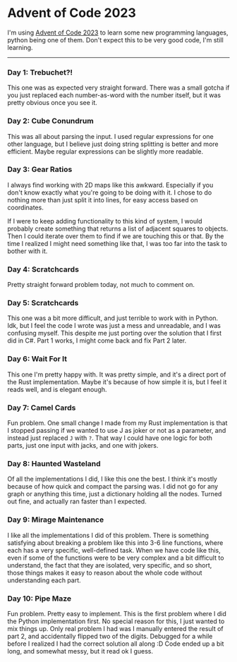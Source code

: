 # Advent of Code 2023

I'm using [Advent of Code 2023](https://adventofcode.com/2023) to learn some new
programming languages, python being one of them. Don't expect this to be very good code,
I'm still learning.

---

### Day 1: Trebuchet?!
This one was as expected very straight forward.
There was a small gotcha if you just replaced each number-as-word with the number itself,
but it was pretty obvious once you see it.

### Day 2: Cube Conundrum
This was all about parsing the input. I used regular expressions for one other language,
but I believe just doing string splitting is better and more efficient.
Maybe regular expressions can be slightly more readable. 

### Day 3: Gear Ratios
I always find working with 2D maps like this awkward.
Especially if you don't know exactly what you're going to be doing with it.
I chose to do nothing more than just split it into lines, for easy access based on coordinates.

If I were to keep adding functionality to this kind of system, I would probably create something
that returns a list of adjacent squares to objects. Then I could iterate over them to find
if we are touching this or that. By the time I realized I might need something like that, I was too
far into the task to bother with it.

### Day 4: Scratchcards
Pretty straight forward problem today, not much to comment on.

### Day 5: Scratchcards
This one was a bit more difficult, and just terrible to work with in Python.
Idk, but I feel the code I wrote was just a mess and unreadable, and I was confusing myself.
This despite me just porting over the solution that I first did in C#.
Part 1 works, I might come back and fix Part 2 later.

### Day 6: Wait For It
This one I'm pretty happy with. It was pretty simple, and it's a direct
port of the Rust implementation. Maybe it's because of how simple it is,
but I feel it reads well, and is elegant enough.

### Day 7: Camel Cards
Fun problem. One small change I made from my Rust implementation is that
I stopped passing if we wanted to use J as joker or not as a parameter,
and instead just replaced `J` with `?`. That way I could have one
logic for both parts, just one input with jacks, and one with jokers.

### Day 8: Haunted Wasteland
Of all the implementations I did, I like this one the best.
I think it's mostly because of how quick and compact the parsing was.
I did not go for any graph or anything this time, just a dictionary
holding all the nodes. Turned out fine, and actually ran faster than I expected.

### Day 9: Mirage Maintenance
I like all the implementations I did of this problem. There is something
satisfying about breaking a problem like this into 3-6 line functions,
where each has a very specific, well-defined task. When we have code like this,
even if some of the functions were to be very complex and a bit difficult
to understand, the fact that they are isolated, very specific, and so short,
those things makes it easy to reason about the whole code without understanding each part.

### Day 10: Pipe Maze
Fun problem. Pretty easy to implement.
This is the first problem where I did the Python implementation first.
No special reason for this, I just wanted to mix things up.
Only real problem I had was I manually entered the result of part 2, and
accidentally flipped two of the digits. Debugged for a while before I
realized I had the correct solution all along :D
Code ended up a bit long, and somewhat messy, but it read ok I guess.

